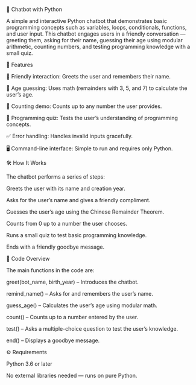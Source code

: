 🧠 Chatbot with Python

A simple and interactive Python chatbot that demonstrates basic programming concepts such as variables, loops, conditionals, functions, and user input.
This chatbot engages users in a friendly conversation — greeting them, asking for their name, guessing their age using modular arithmetic, counting numbers, and testing programming knowledge with a small quiz.

🚀 Features

💬 Friendly interaction: Greets the user and remembers their name.

🧮 Age guessing: Uses math (remainders with 3, 5, and 7) to calculate the user’s age.

🔢 Counting demo: Counts up to any number the user provides.

🧩 Programming quiz: Tests the user’s understanding of programming concepts.

✅ Error handling: Handles invalid inputs gracefully.

🖥️ Command-line interface: Simple to run and requires only Python.

🛠️ How It Works

The chatbot performs a series of steps:

Greets the user with its name and creation year.

Asks for the user’s name and gives a friendly compliment.

Guesses the user’s age using the Chinese Remainder Theorem.

Counts from 0 up to a number the user chooses.

Runs a small quiz to test basic programming knowledge.

Ends with a friendly goodbye message.

🧩 Code Overview

The main functions in the code are:

greet(bot_name, birth_year) – Introduces the chatbot.

remind_name() – Asks for and remembers the user’s name.

guess_age() – Calculates the user’s age using modular math.

count() – Counts up to a number entered by the user.

test() – Asks a multiple-choice question to test the user’s knowledge.

end() – Displays a goodbye message.

⚙️ Requirements

Python 3.6 or later

No external libraries needed — runs on pure Python.
